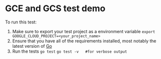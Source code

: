 # GCE and GCS test demo

To run this test:
1) Make sure to export your test project as a environment variable
 `export GOOGLE_CLOUD_PROJECT=<your_project_name>`   
2) Ensure that you have all of the requirements installed, most notably the latest version of [Go](https://golang.org/doc/install)
3) Run the tests
`go test`
`go test -v   #for verbose output`